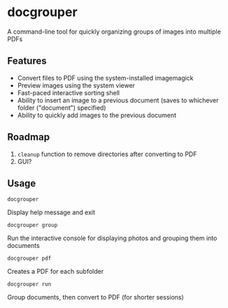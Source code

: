 # docgrouper

A command-line tool for quickly organizing groups of images into multiple PDFs

## Features

- Convert files to PDF using the system-installed imagemagick
- Preview images using the system viewer
- Fast-paced interactive sorting shell
- Ability to insert an image to a previous document (saves to whichever folder ("document") specified)
- Ability to quickly add images to the previous document

## Roadmap
1. `cleanup` function to remove directories after converting to PDF
2. GUI?


## Usage

`docgrouper`

Display help message and exit

`docgrouper group`

Run the interactive console for displaying photos and grouping them into documents

`docgrouper pdf`

Creates a PDF for each subfolder

`docgrouper run`

Group documents, then convert to PDF (for shorter sessions)
